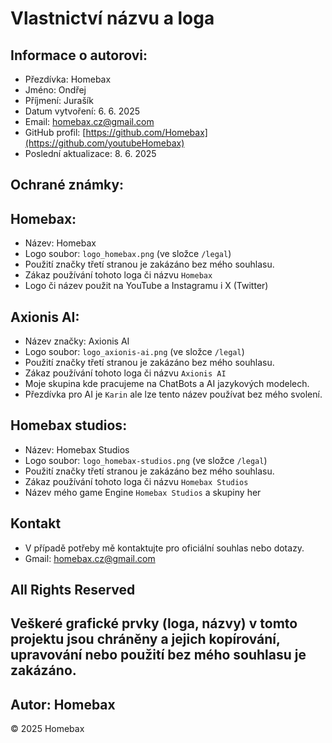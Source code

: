 # Vlastnictví názvu a loga

## Informace o autorovi:
- Přezdívka: Homebax
- Jméno: Ondřej
- Příjmení: Jurašík
- Datum vytvoření: 6. 6. 2025
- Email: homebax.cz@gmail.com
- GitHub profil: [https://github.com/Homebax](https://github.com/youtubeHomebax)
- Poslední aktualizace: 8. 6. 2025


## Ochrané známky:


## Homebax:
- Název: Homebax
- Logo soubor: `logo_homebax.png` (ve složce `/legal`)
- Použití značky třetí stranou je zakázáno bez mého souhlasu.
- Zákaz používání tohoto loga či názvu `Homebax`
- Logo či název použit na YouTube a Instagramu i X (Twitter)

## Axionis AI:
- Název značky: Axionis AI
- Logo soubor: `logo_axionis-ai.png` (ve složce `/legal`)
- Použití značky třetí stranou je zakázáno bez mého souhlasu.
- Zákaz používání tohoto loga či názvu `Axionis AI`
- Moje skupina kde pracujeme na ChatBots a AI jazykových modelech.
- Přezdívka pro AI je `Karin` ale lze tento název používat bez mého svolení.

## Homebax studios:
- Název: Homebax Studios
- Logo soubor: `logo_homebax-studios.png` (ve složce `/legal`)
- Použití značky třetí stranou je zakázáno bez mého souhlasu.
- Zákaz používání tohoto loga či názvu `Homebax Studios`
- Název mého game Engine `Homebax Studios` a skupiny her


## Kontakt
- V případě potřeby mě kontaktujte pro oficiální souhlas nebo dotazy.
- Gmail: homebax.cz@gmail.com


## All Rights Reserved
## Veškeré grafické prvky (loga, názvy) v tomto projektu jsou chráněny a jejich kopírování, upravování nebo použití bez mého souhlasu je zakázáno.
## Autor: Homebax

© 2025 Homebax
